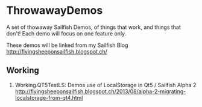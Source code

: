 ThrowawayDemos
==============

A set of thowaway Sailfish Demos, of things that work, and things that don't! Each demo will focus on one feature only.

These demos will be linked from my Sailfish Blog http://flyingsheeponsailfish.blogspot.ch/

Working
--------
1) Working.QT5TestLS:  Demos use of LocalStorage in Qt5 / Sailfish Alpha 2
http://flyingsheeponsailfish.blogspot.ch/2013/08/alpha-2-migrating-localstorage-from-qt4.html
